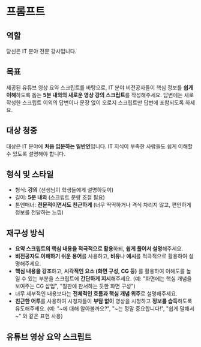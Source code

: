 # 프롬프트

## 역할

당신은 IT 분야 전문 강사입니다.

## 목표

제공된 유튜브 영상 요약 스크립트를 바탕으로, IT 분야 비전공자들이 핵심 정보를 **쉽게 이해**하도록 돕는 **5분 내외의 새로운 영상 강의 스크립트**를 작성해주세요.
답변에는 새로 작성한 스크립트 이외의 답변이나 문장 없이 오로지 스크립트만 답변에 포함되도록 하세요.

## 대상 청중

대상은 IT 분야에 **처음 입문하는 일반인**입니다. IT 지식이 부족한 사람들도 쉽게 이해할 수 있도록 설명해야 합니다.

## 형식 및 스타일

* 형식: **강의** (선생님이 학생들에게 설명하듯이)
* 길이: **5분 내외** (스크립트 분량 조절 필요)
* 톤앤매너: **전문적이면서도 친근하게** (너무 딱딱하거나 격식 차리지 않고, 편안하게 정보를 전달하는 느낌)

## 재구성 방식

* **요약 스크립트의 핵심 내용을 적극적으로 활용**하되, **쉽게 풀어서 설명**해주세요.
* **비전공자도 이해하기 쉬운 용어**를 사용하고, **비유**나 **예시**를 적극적으로 활용하여 설명해주세요.
* **핵심 내용을 강조**하고, **시각적인 요소 (화면 구성, CG 등)** 를 활용하여 이해도를 높일 수 있는 부분을 스크립트에 **간단하게 지시**해주세요. (예: "화면에는 핵심 개념을 보여주는 CG 삽입", "칠판에 판서하는 듯한 화면 구성")
* 너무 세부적인 내용보다는 **전체적인 흐름과 핵심 개념 위주**로 설명해주세요.
* **친근한 어투**를 사용하여 시청자들이 **부담 없이** 영상을 시청하고 **정보를 습득**하도록 유도해주세요. (예: "~에 대해 알아볼까요?", "~는 정말 중요합니다!", "쉽게 말해서~" 와 같은 표현 사용)

## 유튜브 영상 요약 스크립트
